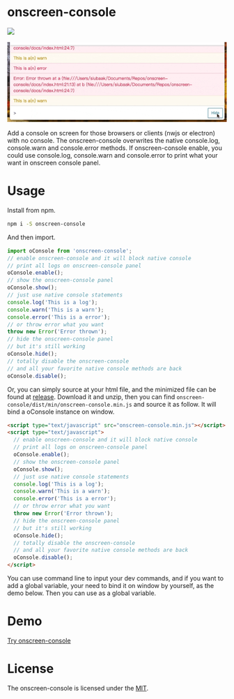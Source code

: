 # onscreen-console

[![](https://img.shields.io/npm/v/onscreen-console.svg?style=flat-square)](https://www.npmjs.com/package/onscreen-console)

![](https://raw.githubusercontent.com/Siubaak/onscreen-console/master/demo.gif)

Add a console on screen for those browsers or clients (nwjs or electron) with no console. The onscreen-console overwrites the native console.log, console.warn and console.error methods. If onscreen-console enable, you could use console.log, console.warn and console.error to print what your want in onscreen console panel.

# Usage

Install from npm.

```bash
npm i -S onscreen-console
```

And then import.

```js
import oConsole from 'onscreen-console';
// enable onscreen-console and it will block native console
// print all logs on onscreen-console panel
oConsole.enable();
// show the onscreen-console panel
oConsole.show();
// just use native console statements
console.log('This is a log');
console.warn('This is a warn');
console.error('This is a error');
// or throw error what you want
throw new Error('Error thrown');
// hide the onscreen-console panel
// but it's still working
oConsole.hide();
// totally disable the onscreen-console
// and all your favorite native console methods are back
oConsole.disable();
```

Or, you can simply source at your html file, and the minimized file can be found at [release](https://github.com/Siubaak/onscreen-console/releases). Download it and unzip, then you can find `onscreen-console/dist/min/onscreen-console.min.js` and source it as follow. It will bind a oConsole instance on window.

```html
<script type="text/javascript" src="onscreen-console.min.js"></script>
<script type="text/javascript">
  // enable onscreen-console and it will block native console
  // print all logs on onscreen-console panel
  oConsole.enable();
  // show the onscreen-console panel
  oConsole.show();
  // just use native console statements
  console.log('This is a log');
  console.warn('This is a warn');
  console.error('This is a error');
  // or throw error what you want
  throw new Error('Error thrown');
  // hide the onscreen-console panel
  // but it's still working
  oConsole.hide();
  // totally disable the onscreen-console
  // and all your favorite native console methods are back
  oConsole.disable();
</script>
```

You can use command line to input your dev commands, and if you want to add a global variable, your need to bind it on window by yourself, as the demo below. Then you can use as a global variable.

# Demo

[Try onscreen-console](https://siubaak.github.io/onscreen-console)

# License

The onscreen-console is licensed under the [MIT](https://github.com/Siubaak/onscreen-console/blob/master/LICENSE).